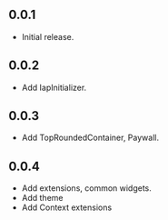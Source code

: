 ## 0.0.1

* Initial release.
## 0.0.2

* Add IapInitializer.
## 0.0.3

* Add TopRoundedContainer, Paywall.
## 0.0.4

* Add extensions, common widgets.
* Add theme
* Add Context extensions
